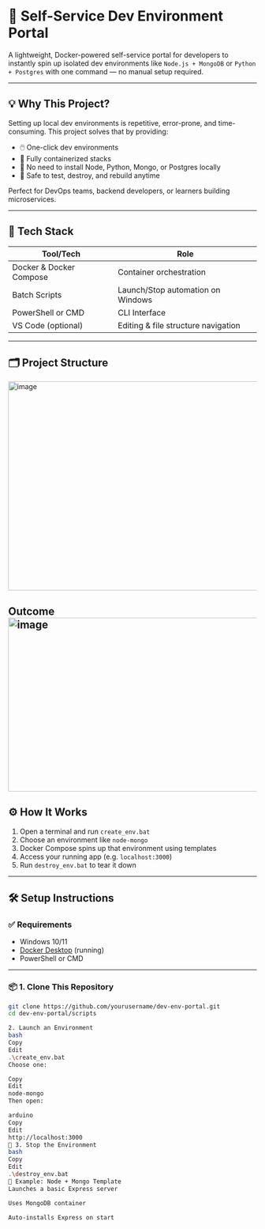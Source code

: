 # 🚀 Self-Service Dev Environment Portal

A lightweight, Docker-powered self-service portal for developers to instantly spin up isolated dev environments like `Node.js + MongoDB` or `Python + Postgres` with one command — no manual setup required.

---

## 💡 Why This Project?

Setting up local dev environments is repetitive, error-prone, and time-consuming. This project solves that by providing:

- 🖱️ One-click dev environments
- 🐳 Fully containerized stacks
- 🧰 No need to install Node, Python, Mongo, or Postgres locally
- 🧪 Safe to test, destroy, and rebuild anytime

Perfect for DevOps teams, backend developers, or learners building microservices.

---

## 🧰 Tech Stack

| Tool/Tech         | Role                                |
|-------------------|-------------------------------------|
| Docker & Docker Compose | Container orchestration             |
| Batch Scripts      | Launch/Stop automation on Windows    |
| PowerShell or CMD  | CLI Interface                        |
| VS Code (optional) | Editing & file structure navigation  |

---

## 🗂️ Project Structure
<img width="697" height="423" alt="image" src="https://github.com/user-attachments/assets/0cdc08ea-076c-42e4-a893-d847596ce0b5" />

Outcome
<img width="679" height="352" alt="image" src="https://github.com/user-attachments/assets/5a34dbcf-a82f-4bdb-90f4-cdbace2aab84" />
---

## ⚙️ How It Works

1. Open a terminal and run `create_env.bat`
2. Choose an environment like `node-mongo`
3. Docker Compose spins up that environment using templates
4. Access your running app (e.g. `localhost:3000`)
5. Run `destroy_env.bat` to tear it down

---

## 🛠️ Setup Instructions

### ✅ Requirements

- Windows 10/11
- [Docker Desktop](https://www.docker.com/products/docker-desktop) (running)
- PowerShell or CMD

---

### 📦 1. Clone This Repository

```bash
git clone https://github.com/yourusername/dev-env-portal.git
cd dev-env-portal/scripts

2. Launch an Environment
bash
Copy
Edit
.\create_env.bat
Choose one:

Copy
Edit
node-mongo
Then open:

arduino
Copy
Edit
http://localhost:3000
🛑 3. Stop the Environment
bash
Copy
Edit
.\destroy_env.bat
🧪 Example: Node + Mongo Template
Launches a basic Express server

Uses MongoDB container

Auto-installs Express on start
